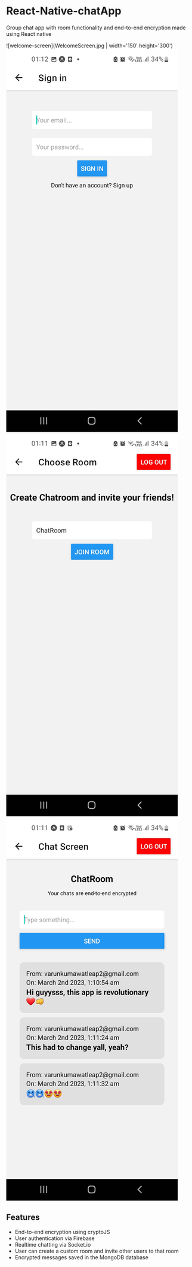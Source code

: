 # React-Native-chatApp

Group chat app with room functionality and end-to-end encryption made using React native

![welcome-screen](WelcomeScreen.jpg | width='150' height='300')
![signin-screen](SignIn.jpg)
![choose-room-screen](ChooseRoom.jpg)
![chat-screen](ChatScreen.jpg)

## Features

- End-to-end encryption using cryptoJS
- User authentication via Firebase
- Realtime chatting via Socket.io
- User can create a custom room and invite other users to that room
- Encrypted messages saved in the MongoDB database
